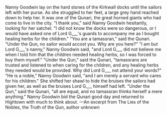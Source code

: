 Nanny Goodwin lay on the hard stones of the Kirkwall docks until the sailors left with her purse. As she struggled to her feet, a large grey hand reached down to help her. It was one of the Qunari, the great horned giants who had come to live in the city.
"I thank you," said Nanny Goodwin hesitantly, looking for her satchel. "I did not know the docks were so dangerous, or I would have asked one of Lord G___'s guards to accompany me as I bought healing herbs for the children."
"You are a tamassran," said the Qunari. "Under the Qun, no sailor would accost you. Why are you here?"
"I am but Lord G___'s nanny," Nanny Goodwin said, "and Lord G___ did not believe me when I told him that the children needed healing herbs, so I was forced to buy them myself."
"Under the Qun," said the Qunari, "tamassrans are trusted and listened to when caring for the children, and any healing herbs they needed would be provided. Why did Lord G___ not attend your words?"
"He is a noble," Nanny Goodwin said, "and I am merely a servant who cares for his children." She shifted her shawl to hide the bruises the sailors had given her, as well as the bruises Lord G___ himself had left.
"Under the Qun," said the Qunari, "all are equal, and no tamassran thinks herself a mere anything."
Nanny Goodwin bid the Qunari good day and returned to Hightown with much to think about.
—An excerpt from The Lies of the Nobles, the Truth of the Qun, author unknown